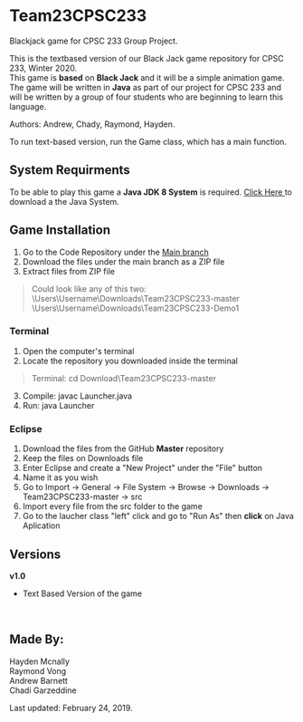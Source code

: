 # Team23CPSC233
Blackjack game for CPSC 233 Group Project.

This is the textbased version of our Black Jack game repository for CPSC 233, Winter 2020.</br>
This game is **based** on **Black Jack**  and it will be a simple animation game. The game will be written in **Java** as part of our project for CPSC 233 and will be written by a group of four students who are beginning to learn this language.</br>

Authors: Andrew, Chady, Raymond, Hayden.

To run text-based version, run the Game class, which has a main function.

## System Requirments
To be able to play this game a **Java JDK 8 System** is required. <a href  = "https://www.oracle.com/technetwork/java/javase/downloads/jdk8-downloads-2133151.html"> Click Here </a> to download a the Java System. </br>

## Game Installation
1) Go to the Code Repository under the <a href = "https://github.com/chadigarzeddine1/Team23CPSC233">Main branch </a> </br>
2) Download the files under the main branch as a ZIP file </br>
3) Extract files from ZIP file </br>
> Could look like any of this two: </br>
\Users\Username\Downloads\Team23CPSC233-master </br> 
\Users\Username\Downloads\Team23CPSC233-Demo1  </br>

### Terminal
1) Open the computer's terminal </br>
2) Locate the repository you downloaded inside the terminal </br>
> Terminal: cd Download\Team23CPSC233-master </br>
3) Compile: javac Launcher.java </br>
4) Run: java Launcher </br>

### Eclipse
1) Download the files from the GitHub **Master** repository</br>
2) Keep the files on Downloads file </br>
3) Enter Eclipse and create a "New Project" under the "File" button </br>
4) Name it as you wish </br>
5) Go to Import &#8594; General &#8594; File System &#8594; Browse &#8594; Downloads &#8594; Team23CPSC233-master &#8594; src </br>
6) Import every file from the src folder to the game </br>
7) Go to the laucher class "left" click and go to "Run As" then **click** on Java Aplication </br>

## Versions
**v1.0** </br>
- Text Based Version of the game</br>
</br>


## Made By:
Hayden Mcnally </br>
Raymond Vong </br>
Andrew Barnett </br>
Chadi Garzeddine </br>

Last updated: February 24, 2019.

